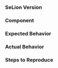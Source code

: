 ### SeLion Version

### Component

### Expected Behavior

### Actual Behavior

### Steps to Reproduce

<!--
Please be sure to include an SSCCE (Short, Self Contained, Correct [compilable] example) http://sscce.org/
-->
